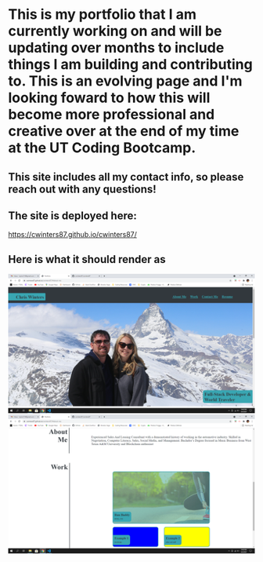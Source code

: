 # This is my portfolio that I am currently working on and will be updating over months to include things I am building and contributing to. This is an evolving page and I'm looking foward to how this will become more professional and creative over at the end of my time at the UT Coding Bootcamp.


## This site includes all my contact info, so please reach out with any questions!

## The site is deployed here:
https://cwinters87.github.io/cwinters87/


##  Here is what it should render as

![portfolio](./assests/images/portpage1.png)
![portfolio2](./assests/images/portpage2.png)